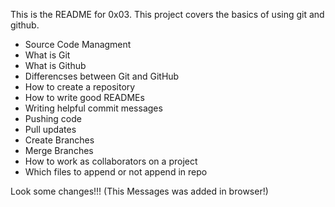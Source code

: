 This is the README for 0x03.
This project covers the basics of using git and github.
* Source Code Managment
* What is Git
* What is Github
* Differencses between Git and GitHub
* How to create a repository
* How to write good READMEs
* Writing helpful commit messages
* Pushing code
* Pull updates
* Create Branches
* Merge Branches
* How to work as collaborators on a project
* Which files to append or not append in repo

Look some changes!!!
(This Messages was added in browser!)


